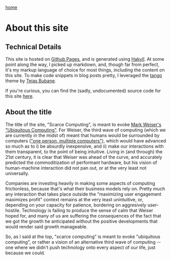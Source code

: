 [home](/)

# About this site

## Technical Details

This site is hosted on [Github Pages](https://pages.github.com/), and is generated using [Hakyll](https://jaspervdj.be/hakyll/). At some point along the way, I picked up markdown, and, though far from perfect, it's my markup
language of choice for most things, including the content on this site.
To make code snippets in blog posts pretty, I leveraged the [tango](https://github.com/tejasbubane/hakyll-css/blob/master/css/tango.css) theme by [Tejas Bubane](https://github.com/tejasbubane).

If you're curious, you can find the (sadly, undocumented) source code for this site [here](https://github.com/abenetopoulos/abenetopoulos.github.io).

## About the title

The title of the site, "Scarce Computing", is meant to evoke
[Mark Weiser's](https://en.wikipedia.org/wiki/Mark_Weiser)
["Ubiquitous Computing"](https://en.wikipedia.org/wiki/Ubiquitous_computing).
For Weiser, the third wave of computing (which we are currently in the midst of) meant that humans would be
surrounded by computers (["one person, multiple computers"](https://youtu.be/7jwLWosmmjE?t=2051)), which would
have advanced so much as to i) be absurdly inexpensive, and ii) make our interactions with them transparent, to
the point of being intuitive. Living in (and through) the 21st century, it is clear that Weiser was ahead of the
curve, and accurately predicted the commoditization of performant hardware, but his vision of human-machine
interaction did not pan out, or at the very least not universally.

Companies are investing heavily in making some aspects of computing frictionless, because that's what their
business models rely on. Pretty much any interaction that takes place outside the "maximizing user engagement maximizes
profit" context remains at the very least unintuitive, or, depending on your capacity for patience,
bordering on aggresively user-hostile.
Technology is failing to produce the sense of calm that Weiser hoped for, and many of us are suffering
the consequences of the fact that we got the growth he anticipated without the positive developments
that would render said growth manageable.

So, as I said at the top, "scarce computing" is meant to evoke "ubiquitous computing", or rather a vision of an
alternative third wave of computing -- one where we didn't push technology onto every aspect of our life,
just because we could.
